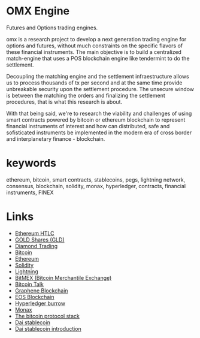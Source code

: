 # OMX Engine
Futures and Options trading engines.

omx is a research project to develop a next generation trading engine for options
and futures, without much constraints on the specific flavors of these financial instruments.
The main objective is to build a centralized match-engine that uses a POS blockchain engine
like tendermint to do the settlement.

Decoupling the matching engine and the settlement infraestructure allows us to process thousands of tx per second
and at the same time provide unbreakable security upon the settlement procedure.
The unsecure window is between the matching the orders and finalizing the settlement procedures, that is what this research is about.

With that being said, we're to research the viability and challenges of using smart contracts
powered by bitcoin or ethereum blockchain to represent financial instruments of interest and how
can distributed, safe and sofisticated instruments be implemented in the modern era of cross 
border and interplanetary finance - blockchain.

keywords
===
ethereum, bitcoin, smart contracts, stablecoins, pegs, lightning network, consensus,
blockchain, solidity, monax, hyperledger, contracts, financial instruments, FINEX


Links
===

* [Ethereum HTLC](https://github.com/chatch/hashed-timelock-contract-ethereum)
* [GOLD Shares (GLD)](http://www.spdrgoldshares.com/media/GLD/file/Introduction_to_SPDR_Gold_Shares.pdf)
* [Diamond Trading](http://www.idexonline.com/)
* [Bitcoin](https://github.com/bitcoin)
* [Ethereum](https://github.com/ethereum)
* [Solidity](https://github.com/ethereum/solidity)
* [Lightning](https://github.com/lightningnetwork/lnd)
* [BitMEX (Bitcoin Merchantile Exchange)](bitmex.com/app/)
* [Bitcoin Talk](https://bitcointalk.org)
* [Graphene Blockchain](https://github.com/0xae/graphene)
* [EOS Blockchain](https://github.com/EOSIO/eos)
* [Hyperledger burrow](https://github.com/hyperledger/burrow)
* [Monax](https://github.com/monax/monax)
* [The bitcoin protocol stack](https://medium.com/@melik_87377/lightning-network-enables-unicast-transactions-in-bitcoin-lightning-is-bitcoins-tcp-ip-stack-8ec1d42c14f5)
* [Dai stablecoin](https://makerdao.com/)
* [Dai stablecoin introduction](https://medium.com/@james_3093/the-dai-stablecoin-is-a-game-changer-for-ethereum-and-the-entire-cryptocurrency-ecosystem-13fb412d1e75)
